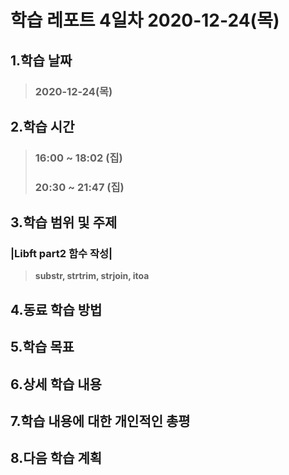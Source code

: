 # 학습 레포트 4일차 2020-12-24(목)
## 1.학습 날짜
> ### 2020-12-24(목)
## 2.학습 시간
> ### 16:00 ~ 18:02 (집)
> ### 20:30 ~ 21:47 (집)
## 3.학습 범위 및 주제
### **|Libft part2 함수 작성|**
> **substr, strtrim, strjoin, itoa**
## 4.동료 학습 방법
## 5.학습 목표
## 6.상세 학습 내용
## 7.학습 내용에 대한 개인적인 총평
## 8.다음 학습 계획